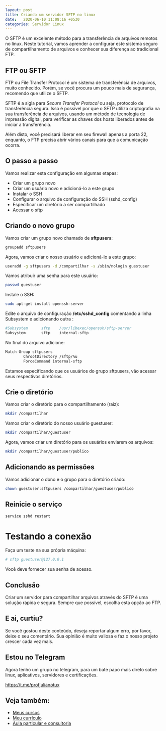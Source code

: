```yaml
---
layout: post
title: Criando um servidor SFTP no linux
date:   2020-06-10 11:08:16 +0530
categories: Servidor Linux
---
```


O SFTP é um excelente método para a transferência de arquivos remotos no linux. Neste tutorial, vamos aprender a configurar este sistema seguro de compartilhamento de arquivos e conhecer sua diferença ao tradicional FTP.<!-- more -->

## FTP ou SFTP

FTP ou File Transfer Protocol é um sistema de transferência de arquivos, muito conhecido. Porém, se você procura um pouco mais de segurança, recomendo que utilize o SFTP.

SFTP é a sigla para *Secure Transfer Protocol* ou seja, protocolo de transferência segura. Isso é possível por que o SFTP utiliza criptografia na sua transferência de arquivos, usando um método de tecnologia de impressão digital, para verificar as chaves dos hosts liberados antes de iniciar a transferência.

Além disto, você precisará liberar em seu firewall apenas a porta 22, enquanto, o FTP precisa abrir vários canais para que a comunicação ocorra.

## O passo a passo
Vamos realizar esta configuração em algumas etapas:

- Criar um grupo novo
- Criar um usuário novo e adicioná-lo a este grupo
- Instalar o SSH
- Configurar o arquivo de configuração do SSH (sshd_config)
- Especificar um diretório a ser compartilhado
- Acessar o sftp

## Criando o novo grupo

Vamos criar um grupo novo chamado de **sftpusers**:

```bash
groupadd sftpusers
```

Agora, vamos criar o nosso usuário e adicioná-lo a este grupo:

```bash
useradd -g sftpusers -d /compartilhar -s /sbin/nologin guestuser 
```

Vamos atribuir uma senha para este usuário:

```bash
passwd guestuser
```

Instale o SSH:

```bash
sudo apt-get install openssh-server
```

Edite o arquivo de configuração **/etc/sshd_config** comentando a linha Subsystem e adicionando outra :

```bash
#Subsystem      sftp    /usr/libexec/openssh/sftp-server
Subsystem       sftp    internal-sftp
```

No final do arquivo adicione:

```bash
Match Group sftpusers
        ChrootDirectory /sftp/%u
        ForceCommand internal-sftp
```

Estamos especificando que os usuários do grupo sftpusers, vão acessar seus respectivos diretórios. 

## Crie o diretório

Vamos criar o diretório para o compartilhamento (raiz):

```bash
mkdir /compartilhar
```

Vamos criar o diretório do nosso usuário guestuser:

```bash
mkdir /compartilhar/guestuser
```

Agora, vamos criar um diretório para os usuários enviarem os arquivos:

```bash
mkdir /compartilhar/guestuser/publico
```

## Adicionando as permissões
Vamos adicionar o dono e o grupo para o diretório criado:

```bash
chown guestuser:sftpusers /compartilhar/guestuser/publico
```

## Reinicie o serviço

```bash
service sshd restart
```


# Testando a conexão

Faça um teste na sua própria máquina:

```bash
# sftp guestuser@127.0.0.1
```

Você deve fornecer sua senha de acesso.

## Conclusão
Criar um servidor para compartilhar arquivos através do SFTP é uma solução rápida e segura. Sempre que possível, escolha esta opção ao FTP. 

## E ai, curtiu?
Se você gostou deste conteúdo, deseja reportar algum erro, por favor, deixe o seu comentário. Sua opinião é muito valiosa e faz o nosso projeto crescer cada vez mais.

## Estou no Telegram
Agora tenho um grupo no telegram, para um bate papo mais direto sobre linux, aplicativos, servidores e certificações.

<https://t.me/profjulianotux>


## Veja também:
- [Meus cursos](https://profjulianoramos.github.io/cursos/)
- [Meu currículo](https://profjulianoramos.github.io/curriculo/)
- [Aula particular e consultoria](https://profjulianoramos.github.io/consultoria/)
